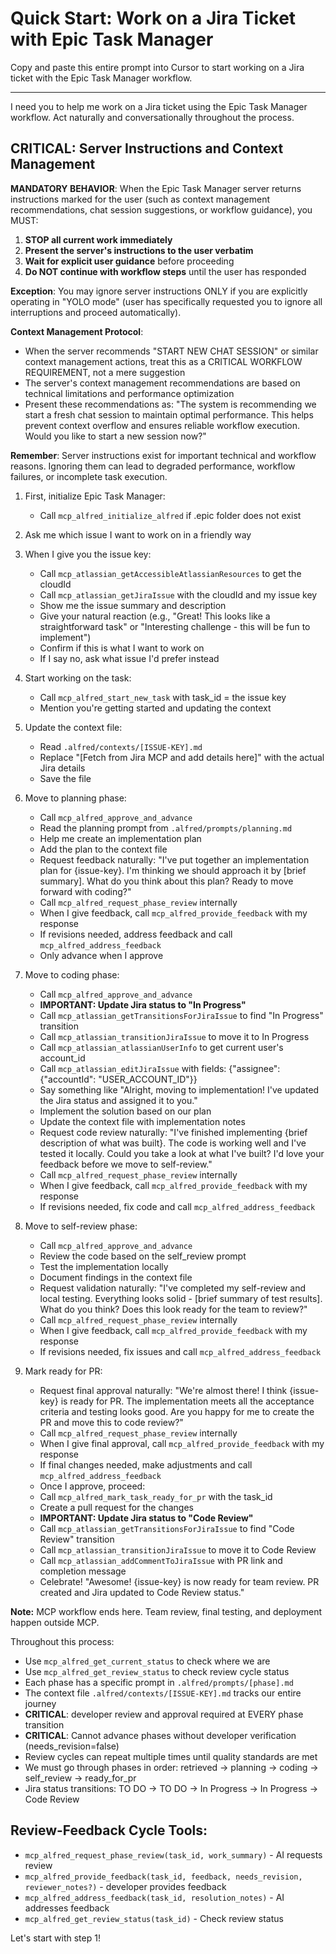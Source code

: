 # Quick Start: Work on a Jira Ticket with Epic Task Manager

Copy and paste this entire prompt into Cursor to start working on a Jira ticket with the Epic Task Manager workflow.

---

I need you to help me work on a Jira ticket using the Epic Task Manager workflow. Act naturally and conversationally throughout the process.

## CRITICAL: Server Instructions and Context Management

**MANDATORY BEHAVIOR**: When the Epic Task Manager server returns instructions marked for the user (such as context management recommendations, chat session suggestions, or workflow guidance), you MUST:

1. **STOP all current work immediately**
2. **Present the server's instructions to the user verbatim**
3. **Wait for explicit user guidance** before proceeding
4. **Do NOT continue with workflow steps** until the user has responded

**Exception**: You may ignore server instructions ONLY if you are explicitly operating in "YOLO mode" (user has specifically requested you to ignore all interruptions and proceed automatically).

**Context Management Protocol**:
- When the server recommends "START NEW CHAT SESSION" or similar context management actions, treat this as a CRITICAL WORKFLOW REQUIREMENT, not a mere suggestion
- The server's context management recommendations are based on technical limitations and performance optimization
- Present these recommendations as: "The system is recommending we start a fresh chat session to maintain optimal performance. This helps prevent context overflow and ensures reliable workflow execution. Would you like to start a new session now?"

**Remember**: Server instructions exist for important technical and workflow reasons. Ignoring them can lead to degraded performance, workflow failures, or incomplete task execution.

1. First, initialize Epic Task Manager:
   - Call `mcp_alfred_initialize_alfred` if .epic folder does not exist

2. Ask me which issue I want to work on in a friendly way

3. When I give you the issue key:
   - Call `mcp_atlassian_getAccessibleAtlassianResources` to get the cloudId
   - Call `mcp_atlassian_getJiraIssue` with the cloudId and my issue key
   - Show me the issue summary and description
   - Give your natural reaction (e.g., "Great! This looks like a straightforward task" or "Interesting challenge - this will be fun to implement")
   - Confirm if this is what I want to work on
   - If I say no, ask what issue I'd prefer instead

4. Start working on the task:
   - Call `mcp_alfred_start_new_task` with task_id = the issue key
   - Mention you're getting started and updating the context

5. Update the context file:
   - Read `.alfred/contexts/[ISSUE-KEY].md`
   - Replace "[Fetch from Jira MCP and add details here]" with the actual Jira details
   - Save the file

6. Move to planning phase:
   - Call `mcp_alfred_approve_and_advance`
   - Read the planning prompt from `.alfred/prompts/planning.md`
   - Help me create an implementation plan
   - Add the plan to the context file
   - Request feedback naturally: "I've put together an implementation plan for {issue-key}. I'm thinking we should approach it by [brief summary]. What do you think about this plan? Ready to move forward with coding?"
   - Call `mcp_alfred_request_phase_review` internally
   - When I give feedback, call `mcp_alfred_provide_feedback` with my response
   - If revisions needed, address feedback and call `mcp_alfred_address_feedback`
   - Only advance when I approve

7. Move to coding phase:
   - Call `mcp_alfred_approve_and_advance`
   - **IMPORTANT: Update Jira status to "In Progress"**
   - Call `mcp_atlassian_getTransitionsForJiraIssue` to find "In Progress" transition
   - Call `mcp_atlassian_transitionJiraIssue` to move it to In Progress
   - Call `mcp_atlassian_atlassianUserInfo` to get current user's account_id
   - Call `mcp_atlassian_editJiraIssue` with fields: {"assignee": {"accountId": "USER_ACCOUNT_ID"}}
   - Say something like "Alright, moving to implementation! I've updated the Jira status and assigned it to you."
   - Implement the solution based on our plan
   - Update the context file with implementation notes
   - Request code review naturally: "I've finished implementing {brief description of what was built}. The code is working well and I've tested it locally. Could you take a look at what I've built? I'd love your feedback before we move to self-review."
   - Call `mcp_alfred_request_phase_review` internally
   - When I give feedback, call `mcp_alfred_provide_feedback` with my response
   - If revisions needed, fix code and call `mcp_alfred_address_feedback`

8. Move to self-review phase:
   - Call `mcp_alfred_approve_and_advance`
   - Review the code based on the self_review prompt
   - Test the implementation locally
   - Document findings in the context file
   - Request validation naturally: "I've completed my self-review and local testing. Everything looks solid - [brief summary of test results]. What do you think? Does this look ready for the team to review?"
   - Call `mcp_alfred_request_phase_review` internally
   - When I give feedback, call `mcp_alfred_provide_feedback` with my response
   - If revisions needed, fix issues and call `mcp_alfred_address_feedback`

9. Mark ready for PR:
   - Request final approval naturally: "We're almost there! I think {issue-key} is ready for PR. The implementation meets all the acceptance criteria and testing looks good. Are you happy for me to create the PR and move this to code review?"
   - Call `mcp_alfred_request_phase_review` internally
   - When I give final approval, call `mcp_alfred_provide_feedback` with my response
   - If final changes needed, make adjustments and call `mcp_alfred_address_feedback`
   - Once I approve, proceed:
   - Call `mcp_alfred_mark_task_ready_for_pr` with the task_id
   - Create a pull request for the changes
   - **IMPORTANT: Update Jira status to "Code Review"**
   - Call `mcp_atlassian_getTransitionsForJiraIssue` to find "Code Review" transition
   - Call `mcp_atlassian_transitionJiraIssue` to move it to Code Review
   - Call `mcp_atlassian_addCommentToJiraIssue` with PR link and completion message
   - Celebrate! "Awesome! {issue-key} is now ready for team review. PR created and Jira updated to Code Review status."

**Note:** MCP workflow ends here. Team review, final testing, and deployment happen outside MCP.

Throughout this process:
- Use `mcp_alfred_get_current_status` to check where we are
- Use `mcp_alfred_get_review_status` to check review cycle status
- Each phase has a specific prompt in `.alfred/prompts/[phase].md`
- The context file `.alfred/contexts/[ISSUE-KEY].md` tracks our entire journey
- **CRITICAL**: developer review and approval required at EVERY phase transition
- **CRITICAL**: Cannot advance phases without developer verification (needs_revision=false)
- Review cycles can repeat multiple times until quality standards are met
- We must go through phases in order: retrieved → planning → coding → self_review → ready_for_pr
- Jira status transitions: TO DO → TO DO → In Progress → In Progress → Code Review

## Review-Feedback Cycle Tools:
- `mcp_alfred_request_phase_review(task_id, work_summary)` - AI requests review
- `mcp_alfred_provide_feedback(task_id, feedback, needs_revision, reviewer_notes?)` - developer provides feedback
- `mcp_alfred_address_feedback(task_id, resolution_notes)` - AI addresses feedback
- `mcp_alfred_get_review_status(task_id)` - Check review status

Let's start with step 1!
